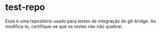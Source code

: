 # test-repo

Esse é uma repositório usado para testes de integração do git-bridge. Ao modifica-lo, certifique-se que os testes não irão quebrar.
